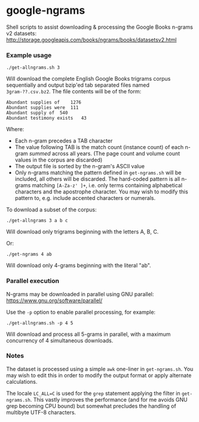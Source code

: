 google-ngrams
=============

Shell scripts to assist downloading &amp; processing the Google Books n-grams v2 datasets: http://storage.googleapis.com/books/ngrams/books/datasetsv2.html

### Example usage

    ./get-allngrams.sh 3

Will download the complete English Google Books trigrams corpus sequentially and output bzip'ed tab separated files named `3gram-??.csv.bz2`.  The file contents will be of the form:

    Abundant supplies of    1276
    Abundant supplies were  111
    Abundant supply of  540
    Abundant testimony exists   43

Where:
- Each n-gram precedes a TAB character
- The value following TAB is the match count (instance count) of each n-gram *summed* across all years.  (The page count and volume count values in the corpus are discarded)
- The output file is sorted by the n-gram's ASCII value
- Only n-grams matching the pattern defined in `get-ngrams.sh` will be included, all others will be discarded.  The hard-coded pattern is all n-grams matching `[A-Za-z' ]+`, i.e. only terms containing alphabetical characters and the apostrophe character.  You may wish to modify this pattern to, e.g. include accented characters or numerals.

To download a subset of the corpus:

    ./get-allngrams 3 a b c

Will download only trigrams beginning with the letters A, B, C.

Or:

    ./get-ngrams 4 ab

Will download only 4-grams beginning with the literal "ab".

### Parallel execution

N-grams may be downloaded in parallel using GNU parallel: https://www.gnu.org/software/parallel/

Use the `-p` option to enable parallel processing, for example:

    ./get-allngrams.sh -p 4 5

Will download and process all 5-grams in parallel, with a maximum concurrency of 4 simultaneous downloads.

### Notes

The dataset is processed using a simple `awk` one-liner in `get-ngrams.sh`.  You may wish to edit this in order to modify the output format or apply alternate calculations.

The locale `LC_ALL=C` is used for the `grep` statement applying the filter in `get-ngrams.sh`.  This vastly improves the performance (and for me avoids GNU grep becoming CPU bound) but somewhat precludes the handling of multibyte UTF-8 characters.
